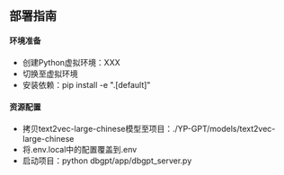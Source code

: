 ## 部署指南

#### 环境准备
* 创建Python虚拟环境：XXX
* 切换至虚拟环境
* 安装依赖：pip install -e ".[default]"

#### 资源配置
* 拷贝text2vec-large-chinese模型至项目：./YP-GPT/models/text2vec-large-chinese
* 将.env.local中的配置覆盖到.env
* 启动项目：python dbgpt/app/dbgpt_server.py
